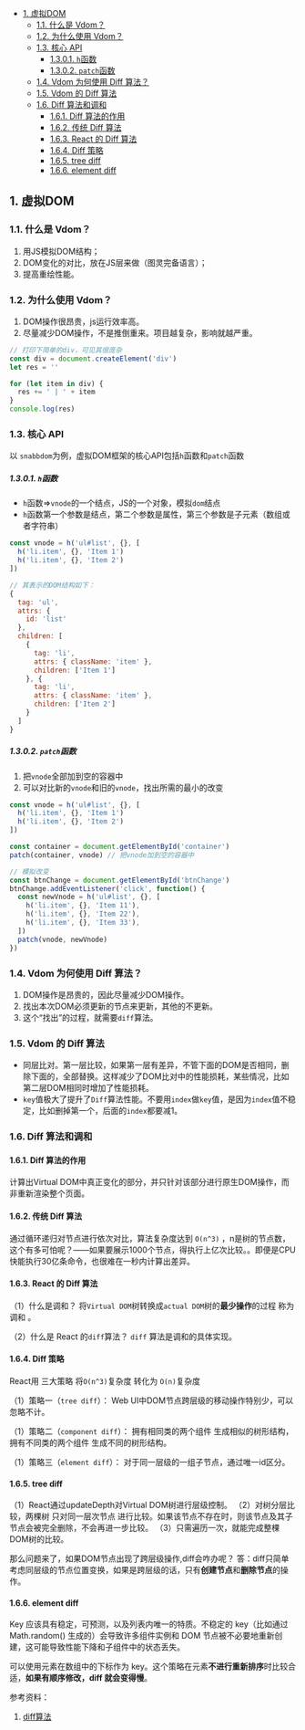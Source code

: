 - [1. 虚拟DOM](#1-虚拟dom)
  - [1.1. 什么是 Vdom？](#11-什么是-vdom)
  - [1.2. 为什么使用 Vdom？](#12-为什么使用-vdom)
  - [1.3. 核心 API](#13-核心-api)
      - [1.3.0.1. `h`函数](#1301-h函数)
      - [1.3.0.2. `patch`函数](#1302-patch函数)
  - [1.4. Vdom 为何使用 Diff 算法？](#14-vdom-为何使用-diff-算法)
  - [1.5. Vdom 的 Diff 算法](#15-vdom-的-diff-算法)
  - [1.6. Diff 算法和调和](#16-diff-算法和调和)
    - [1.6.1. Diff 算法的作用](#161-diff-算法的作用)
    - [1.6.2. 传统 Diff 算法](#162-传统-diff-算法)
    - [1.6.3. React 的 Diff 算法](#163-react-的-diff-算法)
    - [1.6.4. Diff 策略](#164-diff-策略)
    - [1.6.5. tree diff](#165-tree-diff)
    - [1.6.6. element diff](#166-element-diff)


## 1. 虚拟DOM

### 1.1. 什么是 Vdom？
1. 用JS模拟DOM结构；
2. DOM变化的对比，放在JS层来做（图灵完备语言）；
3. 提高重绘性能。

### 1.2. 为什么使用 Vdom？
1. DOM操作很昂贵，js运行效率高。
2. 尽量减少DOM操作，不是推倒重来。项目越复杂，影响就越严重。

```js
// 打印下简单的div，可见其很庞杂
const div = document.createElement('div')
let res = ''

for (let item in div) {
  res += ' | ' + item
}
console.log(res)
```

### 1.3. 核心 API
以 `snabbdom`为例，虚拟DOM框架的核心API包括`h`函数和`patch`函数

##### 1.3.0.1. `h`函数
- `h`函数=>`vnode`的一个结点，JS的一个对象，模拟`dom`结点
- `h`函数第一个参数是结点，第二个参数是属性，第三个参数是子元素（数组或者字符串）
```js
const vnode = h('ul#list', {}, [
  h('li.item', {}, 'Item 1')
  h('li.item', {}, 'Item 2')
])

// 其表示的DOM结构如下：
{
  tag: 'ul',
  attrs: {
    id: 'list'
  },
  children: [
    {
      tag: 'li',
      attrs: { className: 'item' },
      children: ['Item 1']
    }, {
      tag: 'li',
      attrs: { className: 'item' },
      children: ['Item 2']
    }
  ]
}
```

##### 1.3.0.2. `patch`函数
1. 把`vnode`全部加到空的容器中
2. 可以对比新的`vnode`和旧的`vnode`，找出所需的最小的改变

```js
const vnode = h('ul#list', {}, [
  h('li.item', {}, 'Item 1')
  h('li.item', {}, 'Item 2')
])

const container = document.getElementById('container')
patch(container, vnode) // 把vnode加到空的容器中

// 模拟改变
const btnChange = document.getElementById('btnChange')
btnChange.addEventListener('click', function() {
  const newVnode = h('ul#list', {}, [
    h('li.item', {}, 'Item 11'),
    h('li.item', {}, 'Item 22'),
    h('li.item', {}, 'Item 33'),
  ])
  patch(vnode, newVnode)
})
```

### 1.4. Vdom 为何使用 Diff 算法？
1. DOM操作是昂贵的，因此尽量减少DOM操作。
2. 找出本次DOM必须更新的节点来更新，其他的不更新。
3. 这个“找出”的过程，就需要`diff`算法。

### 1.5. Vdom 的 Diff 算法
- 同层比对。第一层比较，如果第一层有差异，不管下面的DOM是否相同，删除下面的，全部替换。这样减少了DOM比对中的性能损耗，某些情况，比如第二层DOM相同时增加了性能损耗。
- `key`值极大了提升了`Diff`算法性能。不要用`index`做`key`值，是因为`index`值不稳定，比如删掉第一个，后面的`index`都要减1。



### 1.6. Diff 算法和调和

#### 1.6.1. Diff 算法的作用

计算出Virtual DOM中真正变化的部分，并只针对该部分进行原生DOM操作，而非重新渲染整个页面。

#### 1.6.2. 传统 Diff 算法

通过循环递归对节点进行依次对比，算法复杂度达到 `O(n^3)` ，n是树的节点数，这个有多可怕呢？——如果要展示1000个节点，得执行上亿次比较。。即便是CPU快能执行30亿条命令，也很难在一秒内计算出差异。

#### 1.6.3. React 的 Diff 算法

（1）什么是调和？
将`Virtual DOM`树转换成`actual DOM`树的**最少操作**的过程 称为 调和 。

（2）什么是 React 的`diff`算法？
`diff` 算法是调和的具体实现。

#### 1.6.4. Diff 策略

React用 三大策略 将`O(n^3)`复杂度 转化为 `O(n)`复杂度

（1）策略一（`tree diff`）：
Web UI中DOM节点跨层级的移动操作特别少，可以忽略不计。

（1）策略二（`component diff`）：
拥有相同类的两个组件 生成相似的树形结构，
拥有不同类的两个组件 生成不同的树形结构。

（1）策略三（`element diff`）：
对于同一层级的一组子节点，通过唯一id区分。

#### 1.6.5. tree diff

（1）React通过updateDepth对Virtual DOM树进行层级控制。
（2）对树分层比较，两棵树 只对同一层次节点 进行比较。如果该节点不存在时，则该节点及其子节点会被完全删除，不会再进一步比较。
（3）只需遍历一次，就能完成整棵DOM树的比较。

那么问题来了，如果DOM节点出现了跨层级操作,diff会咋办呢？
答：diff只简单考虑同层级的节点位置变换，如果是跨层级的话，只有**创建节点**和**删除节点**的操作。


#### 1.6.6. element diff

Key 应该具有稳定，可预测，以及列表内唯一的特质。不稳定的 key（比如通过 Math.random() 生成的）会导致许多组件实例和 DOM 节点被不必要地重新创建，这可能导致性能下降和子组件中的状态丢失。

可以使用元素在数组中的下标作为 key。这个策略在元素**不进行重新排序**时比较合适，**如果有顺序修改，diff 就会变得慢**。


参考资料：
1. [diff算法](https://www.jianshu.com/p/3ba0822018cf)

